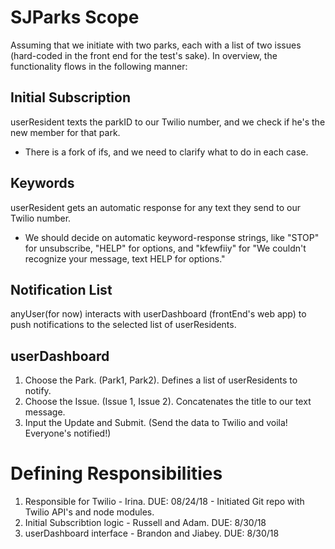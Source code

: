 # SJParks Scope
Assuming that we initiate with two parks, each with a list of two issues (hard-coded in the front end for the test's sake). In overview, the functionality flows in the following manner:

## Initial Subscription 
userResident texts the parkID to our Twilio number, and we check if he's the new member for that park. 
- There is a fork of ifs, and we need to clarify what to do in each case.

## Keywords 
userResident gets an automatic response for any text they send to our Twilio number.  
- We should decide on automatic keyword-response strings, like "STOP" for unsubscribe, "HELP" for options, and "kfewfiiy" for "We couldn't recognize your message, text HELP for options."

## Notification List 
anyUser(for now) interacts with userDashboard (frontEnd's web app) to push notifications to the selected list of userResidents.

## userDashboard
1. Choose the Park. (Park1, Park2). Defines a list of userResidents to notify.
2. Choose the Issue. (Issue 1, Issue 2). Concatenates the title to our text message.
3. Input the Update and Submit. (Send the data to Twilio and voila! Everyone's notified!)

# Defining Responsibilities
1. Responsible for Twilio - Irina. DUE: 08/24/18 - Initiated Git repo with Twilio API's and node modules.
2. Initial Subscribtion logic - Russell and Adam. DUE: 8/30/18
3. userDashboard interface - Brandon and Jiabey. DUE: 8/30/18
